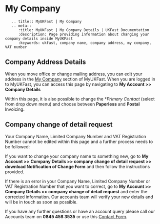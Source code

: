 # My Company

```eval_rst
   .. title:: MyUKFast | My Company
   .. meta::
      :title: MyUKFast | My Company Details | UKFast Documentation
      :description: Page providing information about changing your company details inside MyUKFast
      :keywords: ukfast, company name, company address, my company, VAT number
```

## Company Address Details
When you move office or change mailing address, you can edit your address in the [My Company](https://my.ukfast.co.uk/account/view-edit.php) section of MyUKFast. When you are logged in to MyUKFast, you can access this page by navigating to **My Account >> Company Details**
 
Within this page, it is also possible to change the **Primary Contact* (select from drop down menu) and choose between **Paperless** and **Postal** Invoicing.

## Company change of detail request

Your Company Name, Limited Company Number and VAT Registration Number cannot be edited within this page and a further process needs to be followed:

If you want to change your company name to something new, go to **My Account >> Company Details >> company change of detail request >> download Notification of Change Form** and then follow the instructions provided.

If there is an error in your Company Name, Limited Company Number or VAT Registration Number that you want to correct, go to **My Account >> Company Details >> company change of detail request** and enter the corrected information. Our accounts team will verify your new details and will be in touch as soon as possible.

If you have any further questions or have an account query please call our Accounts team on **0845 458 3535** or use this [Contact Form](https://my.ukfast.co.uk/billing/invoice-queries).
